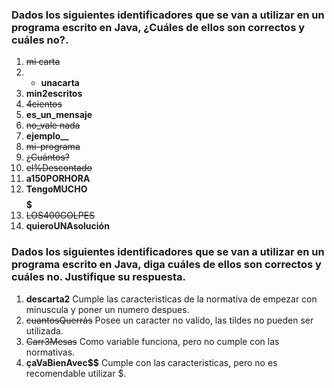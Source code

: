 ### Dados los siguientes identificadores que se van a utilizar en un programa escrito en Java, ¿Cuáles de ellos son correctos y cuáles no?.

1. ~~mi carta~~
2. - **unacarta**
3. **min2escritos**
4. ~~4cientos~~
5. **es_un_mensaje**
6. ~~no_vale nada~~
7. **______ejemplo________**
8. ~~mi-programa~~
9. ~~¿Cuántos?~~
10. ~~el%Descontado~~
11. **a150PORHORA**
12. **TengoMUCHO$$$$$**
13. ~~LOS400GOLPES~~
14. **quieroUNAsolución**

### Dados los siguientes identificadores que se van a utilizar en un programa escrito en Java, diga cuáles de ellos son correctos y cuáles no. Justifique su respuesta.

1. **descarta2** Cumple las caracteristicas de la normativa de empezar con minuscula y poner un numero despues.
2. ~~cuantosQuerrás~~ Posee un caracter no valido, las tildes no pueden ser utilizada.
3. ~~Carr3Mesas~~ Como variable funciona, pero no cumple con las normativas.
4. **çaVaBienAvec$$** Cumple con las caracteristicas, pero no es recomendable utilizar $. 

